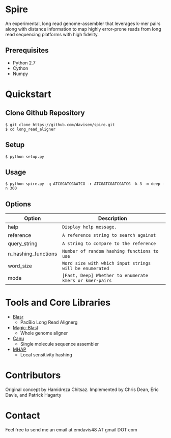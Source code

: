 Spire
=========================
An experimental, long read genome-assembler that leverages k-mer pairs along with distance information to map highly error-prone reads from long read sequencing platforms with high fidelity.

Prerequisites
-------------
  - Python 2.7
  - Cython
  - Numpy

Quickstart
==========

Clone Github Repository
-----------------------
```
$ git clone https://github.com/davisem/spire.git
$ cd long_read_aligner
```

Setup
------------------
```
$ python setup.py
```

Usage
-----
```
$ python spire.py -q ATCGGATCGAATCG -r ATCGATCGATCGATCG -k 3 -m deep -n 300
```

Options
----------------
Option | Description
--------- | -----------
help | `Display help message.`
reference | `A reference string to search against`
query_string| `A string to compare to the reference`
n_hashing_functions | `Number of random hashing functions to use`
word_size | `Word size with which input strings will be enumerated`
mode | `[Fast, Deep] Whether to enumerate kmers or kmer-pairs`


Tools and Core Libraries
========================
  - [Blasr](https://github.com/PacificBiosciences/blasr)
    - PacBio Long Read Alignerg
  - [Magic-Blast](https://www.ncbi.nlm.nih.gov/news/09-22-2016-magic-BLAST/)
    - Whole genome aligner
  - [Canu](https://github.com/marbl/canu)
    - Single molecule sequence assembler
  - [MHAP](https://github.com/marbl/MHAP)
    - Local sensitivity hashing

Contributors
============

Original concept by Hamidreza Chitsaz. Implemented by Chris Dean, Eric Davis, and Patrick Hagarty

Contact
=======
Feel free to send me an email at emdavis48 AT gmail DOT com